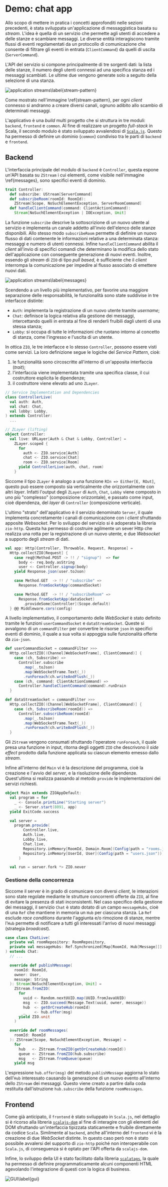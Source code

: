 # Demo: chat app

Allo scopo di mettere in pratica i concetti approfonditi nelle sezioni precedenti, è stata sviluppata un'applicazione di messaggistica basata su _stream_. L'idea è quella di un servizio che permette agli utenti di accedere a delle stanze e scambiare messaggi. Le diverse entità interagiscono tramite flussi di eventi regolamentati da un protocollo di comunicazione che consente di filtrare gli eventi in entrata (`ClientCommand`) da quelli di uscita (`ServerCommand`).

L'API del servizio si compone principalmente di tre sorgenti dati: la lista delle stanze, il numero degli utenti connessi ad una specifica stanza ed i messaggi scambiati. Le ultime due vengono generate solo a seguito della selezione di una stanza. 

![application streams\label{stream-pattern}](img/main-streams.png "Modello dell'API basato su _stream_.")

Come mostrato nell'immagine \ref{stream-pattern}, per ogni _client_ connesso si andranno a creare diversi canali, ognuno adibito allo scambio di determinati messaggi. 

L'applicativo è una _build_ multi progetto che si struttura in tre moduli: `backend`, `frontend` e `common`. Al fine di realizzare un progetto _full-stack_ in Scala, il secondo modulo è stato sviluppato avvalendosi di [`Scala.js`](https://www.scala-js.org/). Questo ha permesso di definire un dominio (`common`) condiviso tra le parti di `backend` e `frontend`.  

## Backend

L'interfaccia principale del modulo di `backend` è `Controller`, questa espone un'API basata su `ZStream` i cui elementi, come visibile nell'immagine \ref{messages}, sono specifici eventi di dominio. 
```scala
trait Controller:
  def subscribe: UStream[ServerCommand]
  def subscribeRoom(roomId: RoomId):
    ZStream[Scope, NoSuchElementException, ServerRoomCommand]
  def handleClientCommand(command: ClientActionCommand): 
    Stream[NoSuchElementException | IOException, Unit]
```
La funzione `subscribe` descrive la sottoscrizione di un nuovo utente al servizio e implementa un canale addetto all'invio dell'elenco delle stanze disponibili. Allo stesso modo `subscribeRoom` permette di definire un nuovo flusso di dati contenente le informazioni relative a una determinata stanza: messaggi e numero di utenti connessi. Infine `handleClientCommand` abilita il _client_ all'invio di specifici comandi che determinano la modifica dello stato dell'applicazione con conseguente generazione di nuovi eventi. Inoltre, essendo gli _stream_ di `ZIO` di tipo _pull based_, è sufficiente che il _client_ interrompa la comunicazione per impedire al flusso associato di emettere nuovi dati.

![application streams\label{messages}](img/messages.png "Modello dei messaggi di dominio")

Scendendo a un livello più implementativo, per favorire una maggiore separazione delle responsabilità, le funzionalità sono state suddivise in tre interfacce distinte: 

- `Auth`: implementa la registrazione di un nuovo utente tramite _username_;
- `Chat`: definisce la logica relativa alla gestione dei messaggi, intercettando quelli in entrata al fine di renderli fruibili dagli utenti di una stessa stanza;
- `Lobby`: si occupa di tutte le informazioni che ruotano intorno al concetto di stanza, come l'ingresso e l'uscita di un utente.

In ottica `ZIO`, le tre interfacce e lo stesso `Controller`, possono essere visti come servizi. La loro definizione segue le logiche del _Service Pattern_, cioè:

1. le funzionalità sono circoscritte all'interno di un'apposita interfaccia (_trait_);
2. l'interfaccia viene implementata tramite una specifica classe, il cui costruttore esplicita le dipendenze;
3. il costruttore viene elevato ad uno `ZLayer`.

```scala
// Service Implementation and Dependencies
class ControllerLive(
  val auth: Auth, 
  val chat: Chat, 
  val lobby: Lobby,
) extends Controller: 
  ...

// ZLayer (lifting)   
object Controller:
  val live: URLayer[Auth & Chat & Lobby, Controller] = 
    ZLayer.scoped { 
      for
        auth <- ZIO.service[Auth]
        chat <- ZIO.service[Chat]
        room <- ZIO.service[Room]
      yield ControllerLive(auth, chat, room)
    }
```

Siccome il tipo `ZLayer` è analogo a una funzione `RIn => Either[E, ROut]`, questo può essere composto sia verticalmente che orizzontalmente con altri _layer_. Infatti l'output degli `ZLayer` di `Auth`, `Chat`, `Lobby` viene composto in uno più "complesso" (composizione orizzontale), e passato come input, cioè dipendenza, del _layer_ di `Controller` (composizione verticale).

L'ultimo "strato" dell'applicativo è il servizio denominato `Server`, il quale implementa concretamente i canali di comunicazione con i _client_ sfruttando apposite _Websocket_. Per lo sviluppo del servizio si è adoperata la libreria `zio-http`. Questa ha permesso di costruire agilmente un sever Http che realizza una rotta per la registrazione di un nuovo utente, e due _Websocket_ a supporto degli _stream_ di dati. 

```scala
val app: Http[Controller, Throwable, Request, Response] =
  Http.collectZIO[Request] {
    case req@(Method.POST -> !! / "signup")  => for 
      body <- req.body.asString
      user <- Controller.signup(body)
    yield Response.json(user.toJson)

    case Method.GET  -> !! / "subscribe" => 
      Response.fromSocketApp(commandSocket)

    case Method.GET  -> !! / "subscribeRoom" => 
      Response.fromSocketApp(dataSocket)
        .provideSome[Controller](Scope.default)
  } @@ Middleware.cors(config)
```

A livello implementativo, il comportamento delle _WebSocket_ è stato definito tramite le funzioni `userCommandSocket` e `dataStreamSocket`. Queste si avvalgono di un `commandFilter` per convertire le risorse `json` in specifici eventi di dominio, il quale a sua volta si appoggia sulle funzionalità offerte da `zio-json`.
```scala
def userCommandSocket = commandFilter >>>
  Http.collectZIO[(Channel[WebSocketFrame], ClientCommand)] {
    case (ch, Subscribe) => 
      Controller.subscribe
        .map(_.toJson)
        .map(WebSocketFrame.Text(_))
        .runForeach(ch.writeAndFlush(_))
    case (ch, command: ClientActionCommand) => 
      Controller.handleClientCommand(command).runDrain
  }

def dataStreamSocket = commandFilter >>>
  Http.collectZIO[(Channel[WebSocketFrame], ClientCommand)] {
    case (ch, SubscribeRoom(roomId)) => 
      Controller.subscribeRoom(roomId)
        .map(_.toJson)
        .map(WebSocketFrame.Text(_))
        .runForeach(ch.writeAndFlush(_))    
  }
```
Gli `ZStream` vengono consumati sfruttando l'operatore `runForeach`, il quale presa una funzione in input, ritorna degli oggetti `ZIO` che descrivono il _side effect_ prodotto dalla funzione applicata su ciascun elemento emesso dallo _stream_.

Infine all'interno del `Main` vi è la descrizione del programma, cioè la creazione e l'avvio del _server_, e la risoluzione delle dipendenze. Quest'ultima si realizza passando al metodo `provide` le implementazioni dei servizi richiesti.

```scala
object Main extends ZIOAppDefault:
  val program = for
    _ <- Console.printLine("Starting server")
    _ <- Server.start(8091, app)
  yield ExitCode.success

  val server = 
    program.provide(
        Controller.live,
        Auth.live,
        Lobby.live,
        Chat.live,
        Repository.inMemory[RoomId, Domain.Room](Config(path = "rooms.json")),
        Repository.inMemory[UserId, User](Config(path = "users.json")),
      )

  val run = server.fork *> ZIO.never
```

### Gestione della concorrenza

Siccome il server è in grado di comunicare con diversi _client_, le interazioni sono state regolate mediante le strutture concorrenti offerte da `ZIO`, al fine di evitare la presenza di stati inconsistenti. Nel caso specifico della gestione dei messaggi, il servizio `Chat` è stato dotato di un campo `messageHubs`, cioè di una `Ref` che mantiene in memoria un `Hub` per ciascuna stanza. La `Ref` esclude _race conditions_ durante l'aggiunta e/o rimozione di stanze, mentre l'`Hub` permette di notificare a tutti gli interessati l'arrivo di nuovi messaggi (strategia _broadcast_).
```scala
case class ChatLive(
  private val roomRepository: RoomRepository,
  private val messageHubs: Ref.Synchronized[Map[RoomId, Hub[Message]]]
) extends Chat:
  // ...

  override def publishMessage(
    roomId: RoomId, 
    owner: User,
    message: String
  ): Stream[NoSuchElementException, Unit] = 
    ZStream.fromZIO(
      for
        uuid <- Random.nextUUID.map(UUID.fromJavaUUID)
        msg  <- ZIO.succeed(Message.Text(uuid, owner, message))
        hub  <- getOrCreateHub(roomId)
        _    <- hub.offer(msg)
      yield ZIO.unit
    )

  override def roomMessages(
    roomId: RoomId
  ): ZStream[Scope, NoSuchElementException, Message] = 
    for
      hub   <- ZStream.fromZIO(getOrCreateHub(roomId))
      queue <- ZStream.fromZIO(hub.subscribe)
      msg   <- ZStream.fromQueue(queue)
    yield msg
```
L'espressione `hub.offer(msg)` del metodo `publishMessage` aggiorna lo stato dell'`Hub` interessato causando la generazione di un nuovo evento all'interno dello `ZStream` dei messaggi. Questo viene creato a partire dalla coda restituita dall'istruzione `hub.subscribe` della funzione `roomMessages`.

## Frontend

Come già anticipato, il `frontend` è stato sviluppato in `Scala.js`, nel dettaglio si è ricorso alla libreria [`scalajs-dom`](https://scala-js.github.io/scala-js-dom/) al fine di interagire con gli elementi del DOM sfruttando un'interfaccia tipizzata staticamente e fruibile direttamente da codice `Scala`. Similmente al `backend`, anche all'interno del `frontend` vi è la creazione di due _WebSocket_ distinte. In questo caso però non è stato possibile avvalersi del supporto di `zio-http` poiché non interoperabile con `Scala.js`, di conseguenza si è optato per l'API offerta da `scalajs-dom`. 

Infine, lo sviluppo della UI è stato facilitato dalla libreria [`scalatags`](https://com-lihaoyi.github.io/scalatags/), la quale ha permesso di definire programmaticamente alcuni componenti HTML agevolando l'integrazione di questi con la logica di business.

![GUI\label{gui}](img/gui.png "UI della Demo.")